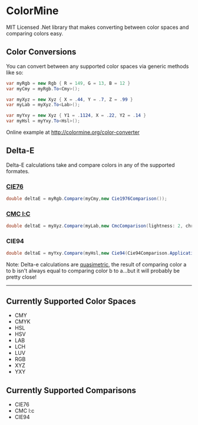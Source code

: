 ColorMine
=========

MIT Licensed .Net library that makes converting between color spaces and comparing colors easy.



## Color Conversions

You can convert between any supported color spaces via generic methods like so:


```c#
var myRgb = new Rgb { R = 149, G = 13, B = 12 }
var myCmy = myRgb.To<Cmy>();
```


```c#
var myXyz = new Xyz { X = .44, Y = .7, Z = .99 }
var myLab = myXyz.To<Lab>();
```

```c#
var myYxy = new Xyz { Y1 = .1124, X = .22, Y2 = .14 }
var myHsl = myYxy.To<Hsl>();
```

Online example at http://colormine.org/color-converter


## Delta-E

Delta-E calculations take and compare colors in any of the supported formates.

### [CIE76](http://colormine.org/delta-e-calculator/)
```c#
double deltaE = myRgb.Compare(myCmy,new Cie1976Comparison());
```

### [CMC l:C](http://colormine.org/delta-e-calculator/cmc)
```c#
double deltaE = myXyz.Compare(myLab,new CmcComparison(lightness: 2, chroma: 1));
```

### CIE94
```c#
double deltaE = myYxy.Compare(myHsl,new Cie94(Cie94Comparison.Application.GraphicArts));
```

Note: Delta-e calculations are [quasimetric](http://en.wikipedia.org/wiki/Quasimetric#Quasimetrics), the result of comparing color a to b isn't always equal to comparing color b to a...but it will probably be pretty close!

***

## Currently Supported Color Spaces
* CMY
* CMYK
* HSL
* HSV
* LAB
* LCH
* LUV
* RGB
* XYZ
* YXY

## Currently Supported Comparisons
* CIE76
* CMC l:c
* CIE94
